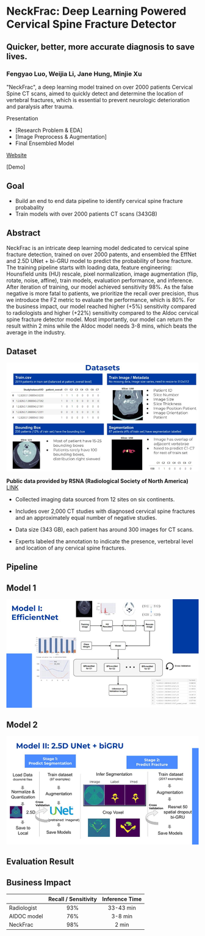 # NeckFrac: Deep Learning Powered Cervical Spine Fracture Detector 
## Quicker, better, more accurate diagnosis to save lives.
### Fengyao Luo, Weijia Li, Jane Hung, Minjie Xu
"NeckFrac", a deep learning model trained on over 2000 patients Cervical Spine CT scans, aimed to quickly detect and determine the location of vertebral fractures, which is essential to prevent neurologic deterioration and paralysis after trauma.

Presentation 
* [Research Problem & EDA] 
* [Image Preprocess & Augmentation] 
* Final Ensembled Model

[Website](https://groups.ischool.berkeley.edu/NeckFrac/)

[Demo]

## Goal
- Build an end to end data pipeline to identify cervical spine fracture probabality
- Train models with over 2000 patients CT scans (343GB)

## Abstract

NeckFrac is an intricate deep learning model dedicated to cervical spine fracture detection, trained on over 2000 patents,  and ensembled the EffNet and 2.5D UNet + bi-GRU model to predict the probability of bone fracture. The training pipeline starts with loading data, feature engineering: Hounsfield units (HU) rescale, pixel normalization, image augmentation (flip, rotate, noise, affine), train models, evaluation performance, and inference. After iteration of training, our model achieved sensitivity 98%. As the false negative is more fatal to patients, we prioritize the recall over precision, thus we introduce the F2 metric to evaluate the performance, which is 80%. For the business impact,  our model reached higher (+5%) sensitivity compared to radiologists and higher (+22%) sensitivity compared to the AIdoc cervical spine fracture detector model. Most importantly, our model can return the result within 2 mins while the AIdoc model needs 3-8 mins, which beats the average in the industry. 

## Dataset

![Image of Dataset](https://github.com/janehung04/UCB-w210-2022-fall-neckfrac/blob/master/Image/dataset.jpg)

**Public data provided by RSNA (Radiological Society of North America)** [LINK](https://www.kaggle.com/competitions/rsna-2022-cervical-spine-fracture-detection)

* Collected imaging data sourced from 12 sites on six continents.

* Includes over 2,000 CT studies with diagnosed cervical spine fractures and an approximately equal number of negative studies.

* Data size (343 GB), each patient has around 300 images for CT scans.

* Experts labeled the annotation to indicate the presence, vertebral level and location of any cervical spine fractures.

## Pipeline

## Model 1 

![Model1](https://github.com/janehung04/UCB-w210-2022-fall-neckfrac/blob/master/Image/model_1.jpg)

## Model 2

![Model2](https://github.com/janehung04/UCB-w210-2022-fall-neckfrac/blob/master/Image/model_2.jpg)

## Evaluation Result

## Business Impact


|  | Recall / Sensitivity | Inference Time |
|:-----|:--------:|:------:|
| Radiologist   | 93% | 33-43 min |
|  AIDOC model  | 76%   |   3-8 min |
| NeckFrac   | 98% |    2 min |



